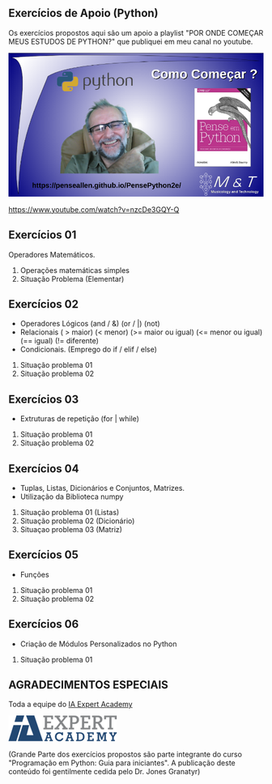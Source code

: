 ## Exercícios de Apoio (Python)
Os exercícios propostos aqui são um apoio a playlist "POR ONDE COMEÇAR MEUS ESTUDOS DE PYTHON?" que publiquei em meu canal no youtube. 

![](assets/images/capa_abertura.png)

<https://www.youtube.com/watch?v=nzcDe3GQY-Q>


## Exercícios 01
Operadores Matemáticos.
1. Operações matemáticas simples
2. Situação Problema (Elementar)

## Exercícios 02
* Operadores Lógicos (and / &) (or / |) (not)
* Relacionais ( > maior) (< menor) (>= maior ou igual) (<= menor ou igual) (== igual) (!= diferente)
* Condicionais. (Emprego do if / elif / else)
1. Situação problema 01
2. Situação problema 02

## Exercícios 03
* Extruturas de repetição (for | while)
1. Situação problema 01
2. Situação problema 02

## Exercícios 04
* Tuplas, Listas, Dicionários e Conjuntos, Matrizes.
* Utilização da Biblioteca numpy
1. Situação problema 01 (Listas)
2. Situação problema 02 (Dicionário)
3. Situaçao problema 03 (Matriz)

## Exercícios 05
* Funções 
1. Situação problema 01
2. Situação problema 02

## Exercícios 06
* Criação de Módulos Personalizados no Python
1. Situação problema 01

## AGRADECIMENTOS ESPECIAIS
Toda a equipe do [IA Expert Academy](https://iaexpert.academy/)

![](assets/images/iaexpert-logo-1.webp)

(Grande Parte dos exercícios propostos são parte integrante do curso "Programação em Python: Guia para iniciantes". A publicação deste conteúdo foi gentilmente cedida pelo Dr. Jones Granatyr)